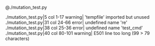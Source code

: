 @./mutation_test.py

./mutation_test.py|5 col 1-17 warning| 'tempfile' imported but unused
./mutation_test.py|31 col 24-66 error| undefined name 're'
./mutation_test.py|38 col 25-36 error| undefined name 'test_cmd'
./mutation_test.py|40 col 80-101 warning| E501 line too long (99 > 79 characters)

